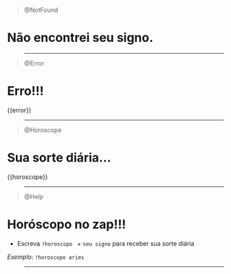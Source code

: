 > @NotFound

# Não encontrei seu signo.

> ---

> @Error

# Erro!!!

{{error}}

> ---

> @Horoscope

# Sua sorte diária...

{{horoscope}}

> ---

> @Help

# Horóscopo no zap!!!

- Escreva `!horoscopo ` + `seu signo` para receber sua sorte diária

_*Exemplo*_: `!horoscopo aries`

> ---
